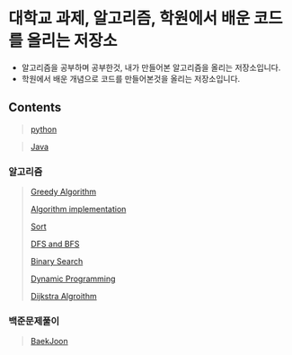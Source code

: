 # 대학교 과제, 알고리즘, 학원에서 배운 코드를 올리는 저장소
>
* 알고리즘을 공부하며 공부한것, 내가 만들어본 알고리즘을 올리는 저장소입니다.
* 학원에서 배운 개념으로 코드를 만들어본것을 올리는 저장소입니다.

## Contents
>
> [python](https://github.com/hungrytech/project1/tree/main/python)

> [Java](https://github.com/hungrytech/Practice-code/tree/main/StudyJAVA/src)
>
### 알고리즘
>
> [Greedy Algorithm](https://github.com/hungrytech/Practice-code/tree/main/Greedy%20Algorithm)
>
> [Algorithm implementation](https://github.com/hungrytech/Practice-code/tree/main/Algorithm%20implementation)
>
>[Sort](https://github.com/hungrytech/Practice-code/tree/main/Sort)
>
>[DFS and BFS](https://github.com/hungrytech/Practice-code/tree/main/DFS%20and%20BFS)
>
>[Binary Search](https://github.com/hungrytech/Practice-code/tree/main/Binary%20Search)
>
>[Dynamic Programming](https://github.com/hungrytech/Practice-code/tree/main/Dynamic%20Programming)
>
>[Dijkstra Algroithm](https://github.com/hungrytech/Practice-code/tree/main/Dijkstra)
>
### 백준문제풀이
>
>[BaekJoon](https://github.com/hungrytech/Practice-code/tree/main/BaekJoon)
